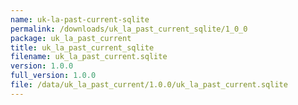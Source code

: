 ```yaml
---
name: uk-la-past-current-sqlite
permalink: /downloads/uk_la_past_current_sqlite/1_0_0
package: uk_la_past_current
title: uk_la_past_current_sqlite
filename: uk_la_past_current.sqlite
version: 1.0.0
full_version: 1.0.0
file: /data/uk_la_past_current/1.0.0/uk_la_past_current.sqlite
---
```

